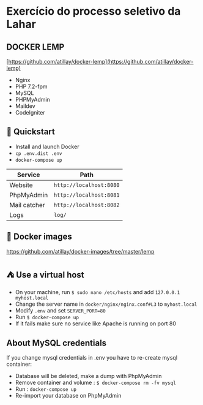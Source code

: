 # Exercício do processo seletivo da Lahar

## DOCKER LEMP

[https://github.com/atillay/docker-lemp](https://github.com/atillay/docker-lemp)

- Nginx
- PHP 7.2-fpm
- MySQL
- PHPMyAdmin
- Maildev
- CodeIgniter

## :rocket: Quickstart

- Install and launch Docker  
- `cp .env.dist .env`  
- `docker-compose up`

| Service      | Path                    |
| ------------ | ----------------------- |
| Website      | `http://localhost:8080` | 
| PhpMyAdmin   | `http://localhost:8081` |
| Mail catcher | `http://localhost:8082` |
| Logs         | `log/`                  |

## :whale: Docker images

https://github.com/atillay/docker-images/tree/master/lemp

## :tent: Use a virtual host

- On your machine, run `$ sudo nano /etc/hosts` and add `127.0.0.1   myhost.local`
- Change the server name in `docker/nginx/nginx.conf#L3` to `myhost.local`
- Modify `.env` and set `SERVER_PORT=80`
- Run `$ docker-compose up`
- If it fails make sure no service like Apache is running on port 80 

## About MySQL credentials

If you change mysql credentials in .env you have to re-create mysql container:

- Database will be deleted, make a dump with PhpMyAdmin
- Remove container and volume : `$ docker-compose rm -fv mysql`
- Run : `docker-compose up` 
- Re-import your database on PhpMyAdmin
